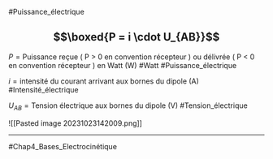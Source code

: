 #Puissance_électrique 
## $$\boxed{P = i \cdot U_{AB}}$$

$P = \text{Puissance reçue ( P > 0 en convention récepteur ) ou délivrée ( P < 0 en convention récepteur ) en Watt (W) }$  #Watt #Puissance_électrique

$i = \text{intensité du courant arrivant aux bornes du dipole (A)}$  #Intensité_électrique 

$U_{AB} = \text{Tension électrique aux bornes du dipole (V)}$ #Tension_électrique

![[Pasted image 20231023142009.png]]
___
#Chap4_Bases_Electrocinétique 
